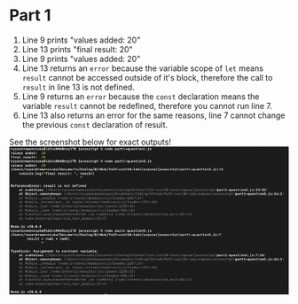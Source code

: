 # Part 1

1. Line 9 prints "values added: 20"
2. Line 13 prints "final result: 20"
3. Line 9 prints "values added: 20"
4. Line 13 returns an `error` because the variable scope of `let` means `result` cannot be accessed outside of it's block, therefore the call to `result` in line 13 is not defined.
5. Line 9 returns an `error` because the `const` declaration means the variable `result` cannot be redefined, therefore you cannot run line 7.
6. Line 13 also returns an error for the same reasons, line 7 cannot change the previous `const` declaration of result.

See the screenshot below for exact outputs!
![part1](/media/part1.png)